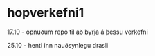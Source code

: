 # hopverkefni1
17.10 - opnuðum repo til að byrja á þessu verkefni 

25.10 - henti inn nauðsynlegu drasli 
